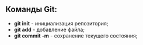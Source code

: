 ## Команды Git:
* **git init** - инициализация репозитория;
* **git add** - добавление файла;
* **git commit -m** - сохранение текущего состояния;
